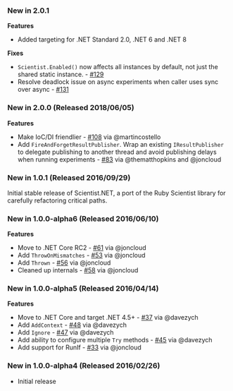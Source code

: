 ### New in 2.0.1

**Features**

- Added targeting for .NET Standard 2.0, .NET 6 and .NET 8

**Fixes**

-  `Scientist.Enabled()` now affects all instances by default, not just the shared static instance. - [#129](https://github.com/scientistproject/Scientist.net/pull/129)
-  Resolve deadlock issue on async experiments when caller uses sync over async - [#131](https://github.com/scientistproject/Scientist.net/pull/131)

### New in 2.0.0 (Released 2018/06/05)

**Features**

 - Make IoC/DI friendlier - [#108](https://github.com/scientistproject/Scientist.net/pull/108) via @martincostello
 - Add `FireAndForgetResultPublisher`. Wrap an existing `IResultPublisher` to delegate publishing to another thread and avoid publishing delays when running experiments - [#83](https://github.com/scientistproject/Scientist.net/pull/83) via @thematthopkins and @joncloud

### New in 1.0.1 (Released 2016/09/29)

Initial stable release of Scientist.NET, a port of the Ruby Scientist library for carefully refactoring critical paths.

### New in 1.0.0-alpha6 (Released 2016/06/10)

**Features**

 - Move to .NET Core RC2 - [#61](https://github.com/scientistproject/Scientist.net/pull/61) via @joncloud
 - Add `ThrowOnMismatches` - [#53](https://github.com/scientistproject/Scientist.net/pull/53) via @joncloud
 - Add `Thrown` - [#56](https://github.com/scientistproject/Scientist.net/pull/56) via @joncloud
 - Cleaned up internals - [#58](https://github.com/scientistproject/Scientist.net/pull/58) via @joncloud

### New in 1.0.0-alpha5 (Released 2016/04/14)

**Features**

 - Move to .NET Core and target .NET 4.5+ - [#37](https://github.com/scientistproject/Scientist.net/pull/37) via @davezych
 - Add `AddContext` - [#48](https://github.com/scientistproject/Scientist.net/pull/48) via @davezych
 - Add `Ignore` - [#47](https://github.com/scientistproject/Scientist.net/pull/47) via @davezych
 - Add ability to configure multiple `Try` methods - [#45](https://github.com/scientistproject/Scientist.net/pull/45) via @davezych
 - Add support for RunIf - [#33](https://github.com/scientistproject/Scientist.net/pull/33) via @joncloud

### New in 1.0.0-alpha4 (Released 2016/02/26)
* Initial release
